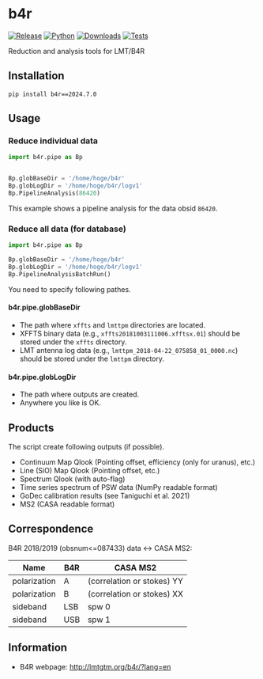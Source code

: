 # b4r

[![Release](https://img.shields.io/pypi/v/b4r?label=Release&color=cornflowerblue&style=flat-square)](https://pypi.org/project/b4r/)
[![Python](https://img.shields.io/pypi/pyversions/b4r?label=Python&color=cornflowerblue&style=flat-square)](https://pypi.org/project/b4r/)
[![Downloads](https://img.shields.io/pypi/dm/b4r?label=Downloads&color=cornflowerblue&style=flat-square)](https://pepy.tech/project/b4r)
[![Tests](https://img.shields.io/github/actions/workflow/status/b4r-dev/b4r/tests.yaml?label=Tests&style=flat-square)](https://github.com/b4r-dev/b4r/actions)

Reduction and analysis tools for LMT/B4R

## Installation

```shell
pip install b4r==2024.7.0
```

## Usage

### Reduce individual data

```python
import b4r.pipe as Bp


Bp.globBaseDir = '/home/hoge/b4r'
Bp.globLogDir = '/home/hoge/b4r/logv1'
Bp.PipelineAnalysis(86420)
```

This example shows a pipeline analysis for the data obsid `86420`.

### Reduce all data (for database)

```python
import b4r.pipe as Bp

Bp.globBaseDir = '/home/hoge/b4r'
Bp.globLogDir = '/home/hoge/b4r/logv1'
Bp.PipelineAnalysisBatchRun()
```

You need to specify following pathes.

#### b4r.pipe.globBaseDir

- The path where `xffts` and `lmttpm` directories are located.
- XFFTS binary data (e.g., `xffts20181003111006.xfftsx.01`) should be stored under the `xffts` directory.
- LMT antenna log data (e.g., `lmttpm_2018-04-22_075858_01_0000.nc`) should be stored under the `lmttpm` directory.

#### b4r.pipe.globLogDir

- The path where outputs are created.
- Anywhere you like is OK.

## Products

The script create following outputs (if possible).

- Continuum Map Qlook (Pointing offset, efficiency (only for uranus), etc.)
- Line (SiO) Map Qlook (Pointing offset, etc.)
- Spectrum Qlook (with auto-flag)
- Time series spectrum of PSW data (NumPy readable format)
- GoDec calibration results (see Taniguchi et al. 2021)
- MS2 (CASA readable format)

## Correspondence

B4R 2018/2019 (obsnum<=087433) data <-> CASA MS2:

| Name | B4R | CASA MS2 |
| --- | --- | --- |
| polarization | A | (correlation or stokes) YY |
| polarization | B | (correlation or stokes) XX |
| sideband | LSB | spw 0 |
| sideband | USB | spw 1 |

## Information

- B4R webpage: http://lmtgtm.org/b4r/?lang=en
